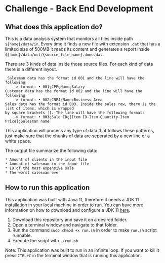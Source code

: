 # Challenge - Back End Development

## What does this application do?
This is a data analysis system that monitors all files inside path `${home}/data/in`. Every time it finds a new file with extension `.dat` that has a limited size of 500MB it reads its content and generates a report inside `${home}/data/out/{source_file_name}.done.dat`.

There are 3 kinds of data inside those source files. For each kind of data there is a different layout.
```
 Salesman data has the format id 001 and the line will have the following
    -> format: • 001çCPFçNameçSalary
Customer data has the format id 002 and the line will have the following
    -> format: • 002çCNPJçNameçBusiness Area
Sales data has the format id 003. Inside the sales row, there is the list of items, which is wrapped
by square brackets []. The line will have the following format:
    -> format: • 003çSale IDç[Item ID-Item Quantity-Item Price]çSalesman name
```
This application will process any type of data that follows these patterns, just make sure that the chunks of data are seperated by a new line or a white space. 

The output file summarize the following data:
```
* Amount of clients in the input file 
* Amount of salesman in the input file 
* ID of the most expensive sale 
* The worst salesman ever
```
## How to run this application
This application was built with Java 11, therefore it needs a JDK 11 installation in your local machine in order to run. You can have more information on how to download and configure a JDK 11 [here](https://www.oracle.com/java/technologies/downloads).
1. Download this repository and save it on a desired folder.
2. Open a terminal window and navigate to that folder.
3. Run the command `sudo chmod +x run.sh` in order to make `run.sh` script runnable.
4. Execute the script with `./run.sh`.

Note: This application was built to run in an infinite loop. If you want to kill it press `CTRL+C` in the terminal window that is running this application.
